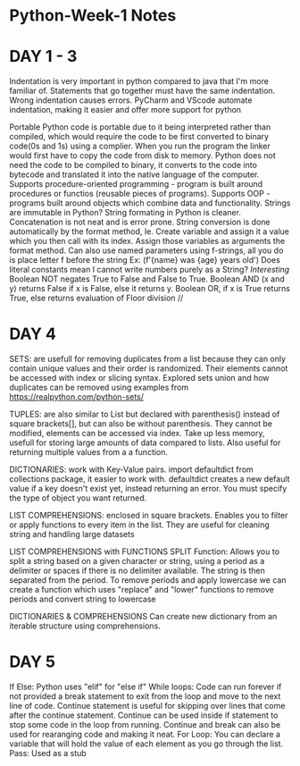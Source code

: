 # Python-Week-1 Notes
# DAY 1 - 3

Indentation is very important in python compared to java that I'm more familiar of. Statements that go together must have the same indentation. Wrong indentation causes errors.
PyCharm and VScode automate indentation, making it easier and offer more support for python 

Portable
Python code is portable due to it being interpreted rather than compiled, which would require the code to be first converted to binary code(0s and 1s) using a complier. When you run the program the linker would first have to  copy the code from disk to memory. 
Python does not need the code to be compiled to binary, it converts to the code into bytecode and translated it into the native language of the computer. 
Supports procedure-oriented programming - program is built around procedures or functios (reusable pieces of programs).
Supports OOP - programs built around objects which combine data and functionality. 
Strings are immutable in Python?
String formating in Python is cleaner.
Concatenation is not neat and is error prone.
String conversion is done automatically by the format method, Ie. Create variable and assign it a value which you then call with its index. Assign those variables as arguments the format method. Can also use named parameters using f-strings, all you do is place letter f before the string Ex: (f'{name} was {age} years old')
Does literal constants mean I cannot write numbers purely as a String? *Interesting*
Boolean NOT negates True to False and False to True.
Boolean AND (x and y) returns False if x is False, else it returns y. 
Boolean OR, if x is True returns True, else returns evaluation of 
Floor division //

# DAY 4
SETS: are usefull for removing duplicates from a list because they can only contain unique values and their order is randomized. Their elements cannot be accessed with index or slicing syntax. 
Explored sets union and how duplicates can be removed using examples from https://realpython.com/python-sets/

TUPLES: are also similar to List but declared with parenthesis() instead of square brackets[], but can also be without parenthesis. They cannot be modified, elements can be accessed via index. Take up less memory, usefull    for storing large amounts of data compared to lists. Also useful for returning multiple values from a a function.

DICTIONARIES: work with Key-Value pairs. import defaultdict from collections package, it easier to work with. defaultdict creates a new default value if a key doesn't exist yet, instead returning an error. You must specify   the type of object you want returned.

LIST COMPREHENSIONS: enclosed in square brackets. Enables you to filter or apply functions to every item in the list. They are useful for cleaning string and handling large datasets

LIST COMPREHENSIONS with FUNCTIONS
SPLIT Function: Allows you to split a string based on a given character or string, using a period as a delimiter or spaces if there is no delimiter available. The string is then separated from the period. 
To remove periods and apply lowercase we can create a function which uses "replace" and "lower" functions to remove periods and convert string to lowercase

DICTIONARIES & COMPREHENSIONS
Can create new dictionary from an iterable structure using comprehensions.

# DAY 5
If Else: Python uses "elif" for "else if"
While loops: Code can run forever if not provided a break statement to exit from the loop and move to the next line of code. Continue statement is useful for skipping over lines that come after the continue statement. Continue can be used inside if statement to stop some code in the loop from running. Continue and break can also be used for rearanging code and making it neat.
For Loop: You can declare a variable that will hold the value of each element as you go through the list. 
Pass: Used as a stub

